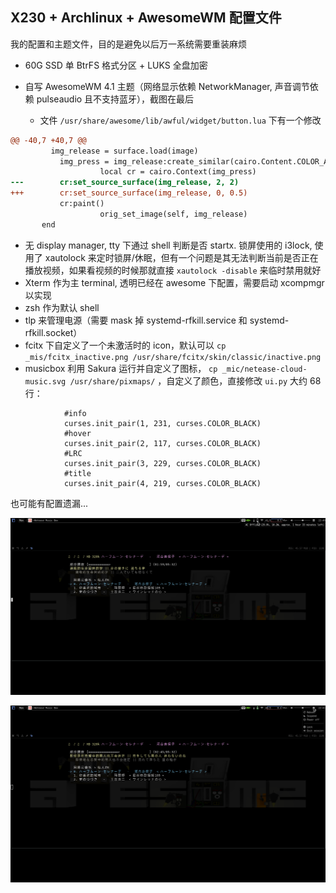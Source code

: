 ## X230 + Archlinux + AwesomeWM 配置文件

我的配置和主题文件，目的是避免以后万一系统需要重装麻烦

* 60G SSD 单 BtrFS 格式分区 + LUKS 全盘加密
* 自写 AwesomeWM 4.1 主题（网络显示依赖 NetworkManager, 声音调节依赖 pulseaudio 且不支持蓝牙），截图在最后

  * 文件 `/usr/share/awesome/lib/awful/widget/button.lua` 下有一个修改

```diff
@@ -40,7 +40,7 @@
         img_release = surface.load(image)
           img_press = img_release:create_similar(cairo.Content.COLOR_ALPHA, img_release.width, img_release.height)
                    local cr = cairo.Context(img_press)
---        cr:set_source_surface(img_release, 2, 2)
+++        cr:set_source_surface(img_release, 0, 0.5)
           cr:paint()
                    orig_set_image(self, img_release)
       end
```

* 无 display manager, tty 下通过 shell 判断是否 startx. 锁屏使用的 i3lock, 使用了 xautolock 来定时锁屏/休眠，但有一个问题是其无法判断当前是否正在播放视频，如果看视频的时候那就直接 `xautolock -disable` 来临时禁用就好
* Xterm 作为主 terminal, 透明已经在 awesome 下配置，需要启动 xcompmgr 以实现
* zsh 作为默认 shell
* tlp 来管理电源（需要 mask 掉 systemd-rfkill.service 和 systemd-rfkill.socket）
* fcitx 下自定义了一个未激活时的 icon，默认可以 `cp _mis/fcitx_inactive.png /usr/share/fcitx/skin/classic/inactive.png`
* musicbox 利用 Sakura 运行并自定义了图标， `cp _mic/netease-cloud-music.svg /usr/share/pixmaps/` ，自定义了颜色，直接修改 `ui.py` 大约 68 行：

```
            #info
            curses.init_pair(1, 231, curses.COLOR_BLACK)
            #hover
            curses.init_pair(2, 117, curses.COLOR_BLACK)
            #LRC
            curses.init_pair(3, 229, curses.COLOR_BLACK)
            #title
            curses.init_pair(4, 219, curses.COLOR_BLACK)
```

也可能有配置遗漏...

![screenshot0](screenshot0.png)

![screenshot1](screenshot1.png)


